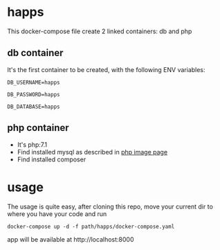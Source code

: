 # happs

This docker-compose file create 2 linked containers: db and php

## db container

It's the first container to be created, with the following ENV variables:

`DB_USERNAME=happs`

`DB_PASSWORD=happs`

`DB_DATABASE=happs`


## php container

- It's php:7.1
- Find installed mysql as described in [php image page](https://hub.docker.com/_/php)
- Find installed composer


# usage

The usage is quite easy, after cloning this repo, move your current dir 
to where you have your code and run

`docker-compose up -d -f path/happs/docker-compose.yaml`

app will be available at http://localhost:8000
